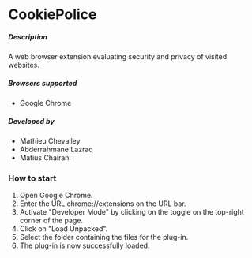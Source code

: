 # CookiePolice
##### Description

A web browser extension evaluating security and privacy of visited websites.

##### Browsers supported

* Google Chrome

##### Developed by

* Mathieu Chevalley
* Abderrahmane Lazraq
* Matius Chairani

### How to start

1. Open Google Chrome.
2. Enter the URL chrome://extensions on the URL bar.
3. Activate "Developer Mode" by clicking on the toggle on the top-right corner of the page.
4. Click on "Load Unpacked".
5. Select the folder containing the files for the plug-in.
6. The plug-in is now successfully loaded.